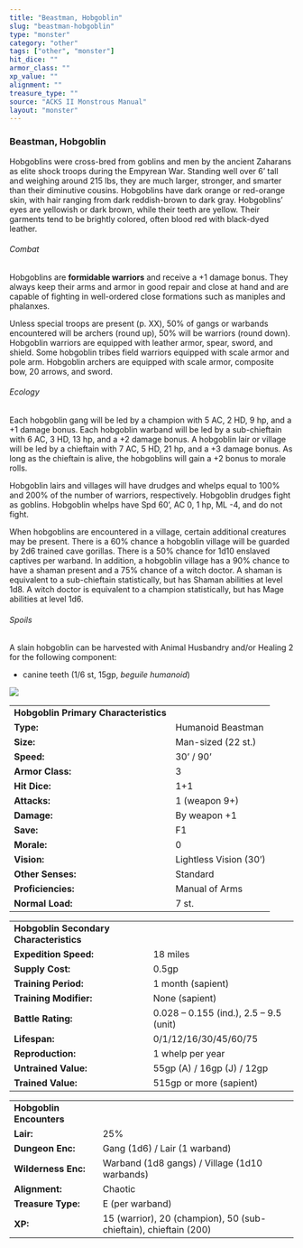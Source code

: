 ```yaml
---
title: "Beastman, Hobgoblin"
slug: "beastman-hobgoblin"
type: "monster"
category: "other"
tags: ["other", "monster"]
hit_dice: ""
armor_class: ""
xp_value: ""
alignment: ""
treasure_type: ""
source: "ACKS II Monstrous Manual"
layout: "monster"
---
```


### Beastman, Hobgoblin

Hobgoblins were cross-bred from goblins and men by the ancient Zaharans as elite shock troops
during the Empyrean War. Standing well over 6’ tall and weighing around 215 lbs, they are much
larger, stronger, and smarter than their diminutive cousins. Hobgoblins have dark orange or
red-orange skin, with hair ranging from dark reddish-brown to dark gray. Hobgoblins’ eyes are
yellowish or dark brown, while their teeth are yellow. Their garments tend to be brightly colored,
often blood red with black-dyed leather.

###### Combat

Hobgoblins are **formidable warriors** and receive a +1 damage bonus. They always keep their arms
and armor in good repair and close at hand and are capable of fighting in well-ordered close
formations such as maniples and phalanxes.

Unless special troops are present (p. XX), 50% of gangs or warbands encountered will be archers
(round up), 50% will be warriors (round down). Hobgoblin warriors are equipped with leather armor,
spear, sword, and shield. Some hobgoblin tribes field warriors equipped with scale armor and pole
arm. Hobgoblin archers are equipped with scale armor, composite bow, 20 arrows, and sword.

###### Ecology

Each hobgoblin gang will be led by a champion with 5 AC, 2 HD, 9 hp, and a +1 damage bonus. Each
hobgoblin warband will be led by a sub-chieftain with 6 AC, 3 HD, 13 hp, and a +2 damage bonus. A
hobgoblin lair or village will be led by a chieftain with 7 AC, 5 HD, 21 hp, and a +3 damage bonus.
As long as the chieftain is alive, the hobgoblins will gain a +2 bonus to morale rolls.

Hobgoblin lairs and villages will have drudges and whelps equal to 100% and 200% of the number of
warriors, respectively. Hobgoblin drudges fight as goblins. Hobgoblin whelps have Spd 60’, AC 0, 1
hp, ML -4, and do not fight.

When hobgoblins are encountered in a village, certain additional creatures may be present. There is
a 60% chance a hobgoblin village will be guarded by 2d6 trained cave gorillas. There is a 50% chance
for 1d10 enslaved captives per warband. In addition, a hobgoblin village has a 90% chance to have a
shaman present and a 75% chance of a witch doctor. A shaman is equivalent to a sub-chieftain
statistically, but has Shaman abilities at level 1d8. A witch doctor is equivalent to a champion
statistically, but has Mage abilities at level 1d6.

###### Spoils

A slain hobgoblin can be harvested with Animal Husbandry and/or Healing 2 for the following
component:

* canine teeth (1/6 st, 15gp, *beguile humanoid*)

![](data:image/png;base64...)

|  |  |
| --- | --- |
| **Hobgoblin Primary Characteristics** | |
| **Type:** | Humanoid Beastman |
| **Size:** | Man-sized (22 st.) |
| **Speed:** | 30’ / 90’ |
| **Armor Class:** | 3 |
| **Hit Dice:** | 1+1 |
| **Attacks:** | 1 (weapon 9+) |
| **Damage:** | By weapon +1 |
| **Save:** | F1 |
| **Morale:** | 0 |
| **Vision:** | Lightless Vision (30’) |
| **Other Senses:** | Standard |
| **Proficiencies:** | Manual of Arms |
| **Normal Load:** | 7 st. |

|  |  |
| --- | --- |
| **Hobgoblin Secondary Characteristics** | |
| **Expedition Speed:** | 18 miles |
| **Supply Cost:** | 0.5gp |
| **Training Period:** | 1 month (sapient) |
| **Training Modifier:** | None (sapient) |
| **Battle Rating:** | 0.028 – 0.155 (ind.), 2.5 – 9.5 (unit) |
| **Lifespan:** | 0/1/12/16/30/45/60/75 |
| **Reproduction:** | 1 whelp per year |
| **Untrained Value:** | 55gp (A) / 16gp (J) / 12gp |
| **Trained Value:** | 515gp or more (sapient) |

|  |  |
| --- | --- |
| **Hobgoblin Encounters** | |
| **Lair:** | 25% |
| **Dungeon Enc:** | Gang (1d6) / Lair (1 warband) |
| **Wilderness Enc:** | Warband (1d8 gangs) /  Village (1d10 warbands) |
| **Alignment:** | Chaotic |
| **Treasure Type:** | E (per warband) |
| **XP:** | 15 (warrior), 20 (champion), 50 (sub-chieftain), chieftain (200) |
